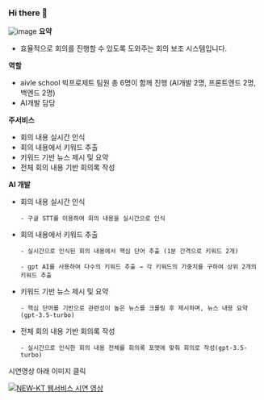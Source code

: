 ### Hi there 👋
![image](https://github.com/younkyungkim/NEW-Keyword-Tool/assets/141793731/92d00538-2550-466e-9c1e-8389b12378d8)
**요약**

- 효율적으로 회의를 진행할 수 있도록 도와주는 회의 보조 시스템입니다.

**역할**

- aivle school 빅프로제트 팀원 총 6명이 함께 진행 (AI개발 2명, 프론트엔드 2명, 백엔드 2명)
- AI개발 담당

**주서비스**

- 회의 내용 실시간 인식
- 회의 내용에서 키워드 추출
- 키워드 기반 뉴스 제시 및 요약
- 전체 회의 내용 기반 회의록 작성

**AI 개발**

- 회의 내용  실시간 인식

      - 구글 STT를 이용하여 회의 내용을 실시간으로 인식

- 회의 내용에서 키워드 추출

      - 실시간으로 인식된 회의 내용에서 핵심 단어 추출 (1분 간격으로 키워드 2개)

      - gpt AI를 사용하여 다수의 키워드 추출 → 각 키워드의 가중치를 구하여 상위 2개의 키워드 추출

- 키워드 기반 뉴스 제시 및 요약

      - 핵심 단어를 기반으로 관련성이 높은 뉴스를 크롤링 후 제시하며, 뉴스 내용 요약(gpt-3.5-turbo)

- 전체 회의 내용 기반 회의록 작성

      - 실시간으로 인식한 회의 내용 전체를 회의록 포맷에 맞춰 회의로 작성(gpt-3.5-turbo)

시연영상 아래 이미지 클릭


[![NEW-KT 웹서비스 시연 영상](https://img.youtube.com/vi/S60u_tlDg_I/0.jpg)](https://youtu.be/S60u_tlDg_I)

<!--
**younkyungkim/younkyungkim** is a ✨ _special_ ✨ repository because its `README.md` (this file) appears on your GitHub profile.

Here are some ideas to get you started:

- 🔭 I’m currently working on ...
- 🌱 I’m currently learning ...
- 👯 I’m looking to collaborate on ...
- 🤔 I’m looking for help with ...
- 💬 Ask me about ...
- 📫 How to reach me: ...
- 😄 Pronouns: ...
- ⚡ Fun fact: ...
-->
